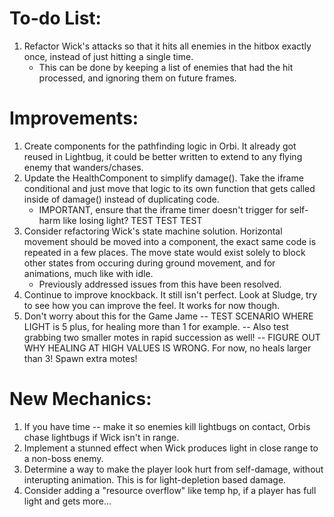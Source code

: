# To-do List:
1. Refactor Wick's attacks so that it hits all enemies in the hitbox exactly once, instead of just hitting a single time.
   - This can be done by keeping a list of enemies that had the hit processed, and ignoring them on future frames.

# Improvements:
1. Create components for the pathfinding logic in Orbi. It already got reused in Lightbug, it could be better written to extend to any flying enemy that wanders/chases.
2. Update the HealthComponent to simplify damage(). Take the iframe conditional and just move that logic to its own function that gets called inside of damage() instead of duplicating code.
   - IMPORTANT, ensure that the iframe timer doesn't trigger for self-harm like losing light? TEST TEST TEST
3. Consider refactoring Wick's state machine solution. Horizontal movement should be moved into a component, the exact same code is repeated in a few places. The move state would exist solely to block other states from occuring during ground movement, and for animations, much like with idle.
   - Previously addressed issues from this have been resolved.
4. Continue to improve knockback. It still  isn't perfect. Look at Sludge, try to see how you can improve the feel. It works for now though.
5. Don't worry about this for the Game Jame -- TEST SCENARIO WHERE LIGHT is 5 plus, for healing more than 1 for example.
   -- Also test grabbing two smaller motes in rapid succession as well!
   -- FIGURE OUT WHY HEALING AT HIGH VALUES IS WRONG. For now, no heals larger than 3! Spawn extra motes!

# New Mechanics:
1. If you have time -- make it so enemies kill lightbugs on contact, Orbis chase lightbugs if Wick isn't in range.
2. Implement a stunned effect when Wick produces light in close range to a non-boss enemy.
3. Determine a way to make the player look hurt from self-damage, without interupting animation. This is for light-depletion based damage.
4. Consider adding a "resource overflow" like temp hp, if a player has full light and gets more...